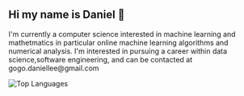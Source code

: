 <html>
<h2>Hi my name is Daniel 👋 </h2>
<p>I'm currently a computer science interested in machine learning and mathetmatics in particular online machine learning algorithms and numerical analysis. I'm interested in pursuing a career within data science,software engineering, and can be contacted at gogo.daniellee@gmail.com</p>
</html>

![Top Languages](https://github-readme-stats.vercel.app/api/top-langs/?username=danlee2002)

